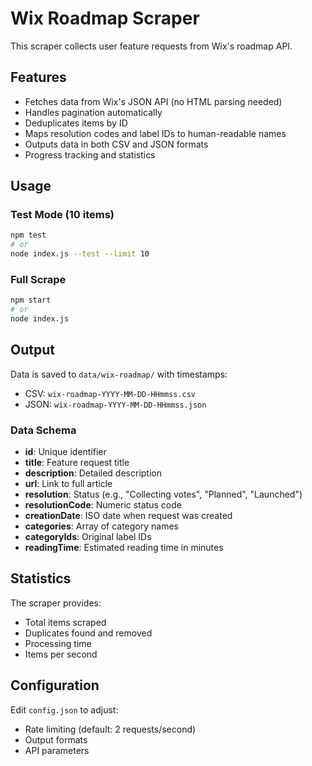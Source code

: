 # Wix Roadmap Scraper

This scraper collects user feature requests from Wix's roadmap API.

## Features

- Fetches data from Wix's JSON API (no HTML parsing needed)
- Handles pagination automatically
- Deduplicates items by ID
- Maps resolution codes and label IDs to human-readable names
- Outputs data in both CSV and JSON formats
- Progress tracking and statistics

## Usage

### Test Mode (10 items)
```bash
npm test
# or
node index.js --test --limit 10
```

### Full Scrape
```bash
npm start
# or
node index.js
```

## Output

Data is saved to `data/wix-roadmap/` with timestamps:
- CSV: `wix-roadmap-YYYY-MM-DD-HHmmss.csv`
- JSON: `wix-roadmap-YYYY-MM-DD-HHmmss.json`

### Data Schema

- **id**: Unique identifier
- **title**: Feature request title
- **description**: Detailed description
- **url**: Link to full article
- **resolution**: Status (e.g., "Collecting votes", "Planned", "Launched")
- **resolutionCode**: Numeric status code
- **creationDate**: ISO date when request was created
- **categories**: Array of category names
- **categoryIds**: Original label IDs
- **readingTime**: Estimated reading time in minutes

## Statistics

The scraper provides:
- Total items scraped
- Duplicates found and removed
- Processing time
- Items per second

## Configuration

Edit `config.json` to adjust:
- Rate limiting (default: 2 requests/second)
- Output formats
- API parameters